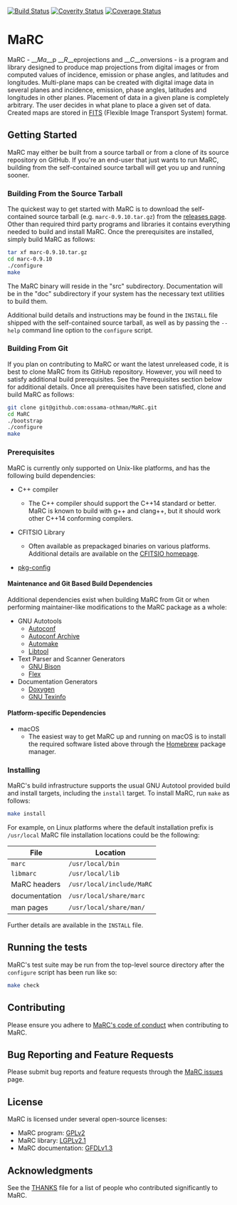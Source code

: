 [![Build Status](https://travis-ci.org/ossama-othman/MaRC.svg?branch=master)](https://travis-ci.org/ossama-othman/MaRC)
[![Coverity Status](https://scan.coverity.com/projects/13233/badge.svg)](https://scan.coverity.com/projects/ossama-othman-marc)
[![Coverage Status](https://coveralls.io/repos/github/ossama-othman/MaRC/badge.svg?branch=master)](https://coveralls.io/github/ossama-othman/MaRC?branch=master)

# MaRC

MaRC - __*Ma*__p __*R*__eprojections and __*C*__onversions - is a
program and library designed to produce map projections from digital
images or from computed values of incidence, emission or phase angles,
and latitudes and longitudes.  Multi-plane maps can be created with
digital image data in several planes and incidence, emission, phase
angles, latitudes and longitudes in other planes.  Placement of data
in a given plane is completely arbitrary.  The user decides in what
plane to place a given set of data.  Created maps are stored in [FITS](https://fits.gsfc.nasa.gov/fits_standard.html)
(Flexible Image Transport System) format.

## Getting Started

MaRC may either be built from a source tarball or from a clone of its
source repository on GitHub.  If you're an end-user that just wants to
run MaRC, building from the self-contained source tarball will get you
up and running sooner.

### Building From the Source Tarball

The quickest way to get started with MaRC is to download the
self-contained source tarball (e.g. `marc-0.9.10.tar.gz`) from the
[releases page](https://github.com/ossama-othman/MaRC/releases).
Other than required third party programs and libraries it contains
everything needed to build and install MaRC.  Once the prerequisites
are installed, simply build MaRC as follows:

```sh
tar xf marc-0.9.10.tar.gz
cd marc-0.9.10
./configure
make
```

The MaRC binary will reside in the "src" subdirectory.  Documentation
will be in the "doc" subdirectory if your system has the necessary
text utilities to build them.

Additional build details and instructions may be found in the
`INSTALL` file shipped with the self-contained source tarball, as well
as by passing the `--help` command line option to the `configure`
script.

### Building From Git
If you plan on contributing to MaRC or want the latest unreleased
code, it is best to clone MaRC from its GitHub repository.  However,
you will need to satisfy additional build prerequisites.  See the
Prerequisites section below for additional details.  Once all
prerequisites have been satisfied, clone and build MaRC as follows:

```sh
git clone git@github.com:ossama-othman/MaRC.git
cd MaRC
./bootstrap
./configure
make
```

### Prerequisites

MaRC is currently only supported on Unix-like platforms, and has the
following build dependencies:

* C++ compiler
  * The C++ compiler should support the C++14 standard or better.
    MaRC is known to build with g++ and clang++, but it should work
    other C++14 conforming compilers.

* CFITSIO Library
  * Often available as prepackaged binaries on various platforms.
    Additional details are available on the [CFITSIO
    homepage](https://heasarc.gsfc.nasa.gov/fitsio/fitsio.html).

* [pkg-config](https://www.freedesktop.org/wiki/Software/pkg-config/)

#### Maintenance and Git Based Build Dependencies

Additional dependencies exist when building MaRC from Git or when
performing maintainer-like modifications to the MaRC package as a whole:

* GNU Autotools
  * [Autoconf](https://www.gnu.org/software/autoconf/)
  * [Autoconf Archive](https://www.gnu.org/software/autoconf-archive/)
  * [Automake](https://www.gnu.org/software/automake/)
  * [Libtool](https://www.gnu.org/software/libtool/)
* Text Parser and Scanner Generators
  * [GNU Bison](https://www.gnu.org/software/bison/)
  * [Flex](https://github.com/westes/flex)
* Documentation Generators
  * [Doxygen](http://www.doxygen.org/)
  * [GNU Texinfo](https://www.gnu.org/software/texinfo/)

#### Platform-specific Dependencies
* macOS
  * The easiest way to get MaRC up and running on macOS is to install
    the required software listed above through the
    [Homebrew](https://brew.sh/) package manager.

### Installing

MaRC's build infrastructure supports the usual GNU Autotool provided
build and install targets, including the `install` target.  To install
MaRC, run `make` as follows:

```sh
make install
```

For example, on Linux platforms where the default installation prefix
is `/usr/local` MaRC file installation locations could be the
following:

File | Location
---- | --------
`marc` | `/usr/local/bin`
`libmarc` | `/usr/local/lib`
MaRC headers | `/usr/local/include/MaRC`
documentation | `/usr/local/share/marc`
man pages | `/usr/local/share/man/`

Further details are available in the `INSTALL` file.

## Running the tests

MaRC's test suite may be run from the top-level source directory after
the `configure` script has been run like so:

```sh
make check
```

## Contributing

Please ensure you adhere to [MaRC's code of
conduct](CODE_OF_CONDUCT.md) when contributing to MaRC.

<!--
## Versioning
[SemVer](http://semver.org/)
-->

## Bug Reporting and Feature Requests
Please submit bug reports and feature requests through the [MaRC
issues](https://github.com/ossama-othman/MaRC/issues) page.

## License

MaRC is licensed under several open-source licenses:

* MaRC program: [GPLv2](../COPYING)
* MaRC library: [LGPLv2.1](../COPYING.LESSER)
* MaRC documentation: [GFDLv1.3](../COPYING.DOC)

## Acknowledgments

See the [THANKS](../THANKS) file for a list of people who contributed
significantly to MaRC.

<!-- Original layout based on Billie Thompson's (PurpleBooth)
     README-template.md at
     https://gist.github.com/PurpleBooth/109311bb0361f32d87a2 -->
